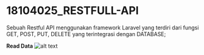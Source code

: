# 18104025_RESTFULL-API
Sebuah Restful API menggunakan framework  Laravel yang terdiri dari fungsi GET, POST, PUT, DELETE yang terintegrasi dengan DATABASE;


**Read Data**
![alt text](https://user-images.githubusercontent.com/45329366/103201330-3ca39000-4922-11eb-8ef5-c01b1da9b3fb.jpg)
